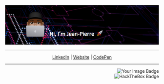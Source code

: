 <div align="center">

<img src="https://github.com/juljeanpierre/juljeanpierre/raw/master/banner_2.png"/>

</div>

- - -

<p align="center">
  <a href="https://www.linkedin.com/in/jean-pierre-julius-872ba240">LinkedIn</a> | <a href="https://www.jeanpierrejulius.com/">Website</a> | <a href="https://codepen.io/juljeanpierre">CodePen</a>
</p>


- - -

<div align="right">
    <img src="https://tryhackme-badges.s3.amazonaws.com/ReaperKM.png" alt="Your Image Badge" style="width: 200px;">
</div>
<div align="right">
    <img src="https://www.hackthebox.eu/badge/image/369092" alt="HackTheBox Badge" style="width: 200px;">
</div>
